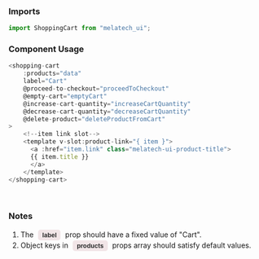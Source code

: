 <style>
.prop{
    background: #f1e5e7;
    border-radius: 5px;
    padding: 3px 8px;
    color: #333;
    font-size: 12px;
    font-weight: 700;
    display: inline-block;
    margin: 0 5px;
}
</style>

### Imports
```js
import ShoppingCart from "melatech_ui";
```

### Component Usage
```js
<shopping-cart
    :products="data"
    label="Cart"
    @proceed-to-checkout="proceedToCheckout"
    @empty-cart="emptyCart"
    @increase-cart-quantity="increaseCartQuantity"
    @decrease-cart-quantity="decreaseCartQuantity"
    @delete-product="deleteProductFromCart"
>
    <!--item link slot-->
    <template v-slot:product-link="{ item }">
      <a :href="item.link" class="melatech-ui-product-title">
      {{ item.title }}
      </a>
    </template>
</shopping-cart>
```
<br>

### Notes
1. The <span class="prop">label</span> prop should have a fixed value of "Cart".
2. Object keys in <span class="prop">products</span> props array should satisfy default values.
<!-- STORY -->

